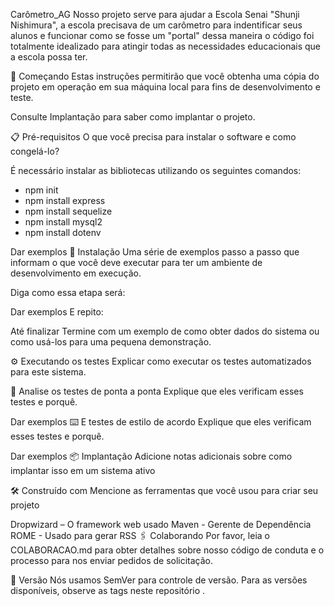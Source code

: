 Carômetro_AG
Nosso projeto serve para ajudar a Escola Senai "Shunji Nishimura", a escola precisava de um carômetro para indentificar seus alunos e funcionar como se fosse um "portal" dessa maneira o código foi totalmente idealizado para atingir todas as necessidades educacionais que a escola possa ter. 

🚀 Começando
Estas instruções permitirão que você obtenha uma cópia do projeto em operação em sua máquina local para fins de desenvolvimento e teste.

Consulte Implantação para saber como implantar o projeto.

📋 Pré-requisitos
O que você precisa para instalar o software e como congelá-lo?

É necessário instalar as bibliotecas utilizando os seguintes comandos:
* npm init
* npm install express
* npm install sequelize
* npm install mysql2
* npm install dotenv

Dar exemplos
🔧 Instalação
Uma série de exemplos passo a passo que informam o que você deve executar para ter um ambiente de desenvolvimento em execução.

Diga como essa etapa será:

Dar exemplos
E repito:

Até finalizar
Termine com um exemplo de como obter dados do sistema ou como usá-los para uma pequena demonstração.

⚙️ Executando os testes
Explicar como executar os testes automatizados para este sistema.

🔩 Analise os testes de ponta a ponta
Explique que eles verificam esses testes e porquê.

Dar exemplos
⌨️ E testes de estilo de acordo
Explique que eles verificam esses testes e porquê.

Dar exemplos
📦 Implantação
Adicione notas adicionais sobre como implantar isso em um sistema ativo

🛠️ Construído com
Mencione as ferramentas que você usou para criar seu projeto

Dropwizard – O framework web usado
Maven - Gerente de Dependência
ROME - Usado para gerar RSS
🖇️ Colaborando
Por favor, leia o COLABORACAO.md para obter detalhes sobre nosso código de conduta e o processo para nos enviar pedidos de solicitação.

📌 Versão
Nós usamos SemVer para controle de versão. Para as versões disponíveis, observe as tags neste repositório .